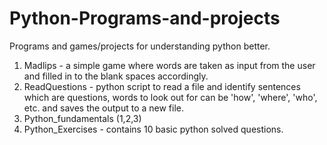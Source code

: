 # Python-Programs-and-projects
Programs and games/projects for understanding python better. 

1. Madlips - a simple game where words are taken as input from the user and filled in to the blank spaces accordingly. 
2. ReadQuestions - python script to read a file and identify sentences which are questions, words to look out for can be 'how', 'where', 'who', etc. and saves the output to a new file.
3. Python_fundamentals (1,2,3)
4. Python_Exercises - contains 10 basic python solved questions.
